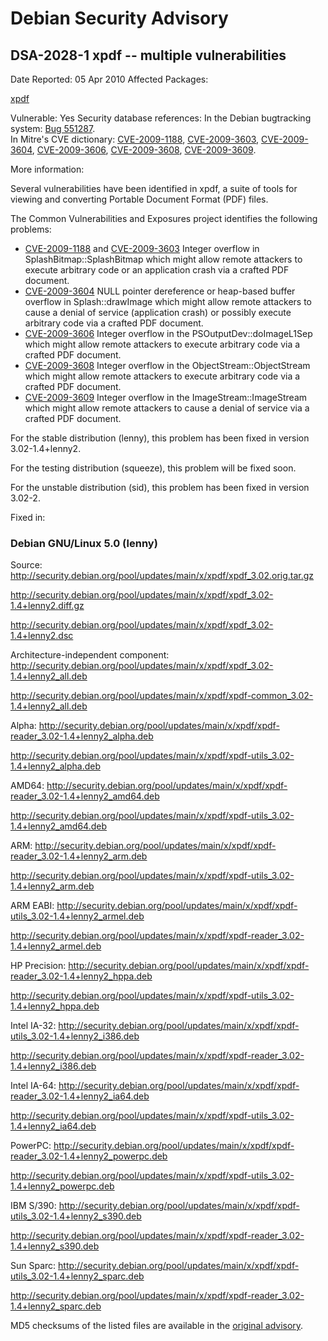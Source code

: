 
Debian Security Advisory
========================


DSA-2028-1 xpdf -- multiple vulnerabilities
-------------------------------------------



Date Reported:
05 Apr 2010
Affected Packages:

[xpdf](https://packages.debian.org/src:xpdf)

Vulnerable:
Yes
Security database references:
In the Debian bugtracking system: [Bug 551287](https://bugs.debian.org/cgi-bin/bugreport.cgi?bug=551287).  
In Mitre's CVE dictionary: [CVE-2009-1188](https://security-tracker.debian.org/tracker/CVE-2009-1188), [CVE-2009-3603](https://security-tracker.debian.org/tracker/CVE-2009-3603), [CVE-2009-3604](https://security-tracker.debian.org/tracker/CVE-2009-3604), [CVE-2009-3606](https://security-tracker.debian.org/tracker/CVE-2009-3606), [CVE-2009-3608](https://security-tracker.debian.org/tracker/CVE-2009-3608), [CVE-2009-3609](https://security-tracker.debian.org/tracker/CVE-2009-3609).  

More information:

Several vulnerabilities have been identified in xpdf, a suite of tools for
viewing and converting Portable Document Format (PDF) files.


The Common Vulnerabilities and Exposures project identifies the following
problems:


* [CVE-2009-1188](https://security-tracker.debian.org/tracker/CVE-2009-1188) and [CVE-2009-3603](https://security-tracker.debian.org/tracker/CVE-2009-3603)
Integer overflow in SplashBitmap::SplashBitmap which might allow remote
 attackers to execute arbitrary code or an application crash via a crafted
 PDF document.
* [CVE-2009-3604](https://security-tracker.debian.org/tracker/CVE-2009-3604)
NULL pointer dereference or heap-based buffer overflow in
 Splash::drawImage which might allow remote attackers to cause a denial
 of service (application crash) or possibly execute arbitrary code via
 a crafted PDF document.
* [CVE-2009-3606](https://security-tracker.debian.org/tracker/CVE-2009-3606)
Integer overflow in the PSOutputDev::doImageL1Sep which might allow
 remote attackers to execute arbitrary code via a crafted PDF document.
* [CVE-2009-3608](https://security-tracker.debian.org/tracker/CVE-2009-3608)
Integer overflow in the ObjectStream::ObjectStream which might allow
 remote attackers to execute arbitrary code via a crafted PDF document.
* [CVE-2009-3609](https://security-tracker.debian.org/tracker/CVE-2009-3609)
Integer overflow in the ImageStream::ImageStream which might allow
 remote attackers to cause a denial of service via a crafted PDF
 document.


For the stable distribution (lenny), this problem has been fixed in
version 3.02-1.4+lenny2.


For the testing distribution (squeeze), this problem will be fixed soon.


For the unstable distribution (sid), this problem has been fixed in
version 3.02-2.



Fixed in:

### Debian GNU/Linux 5.0 (lenny)



Source:
 <http://security.debian.org/pool/updates/main/x/xpdf/xpdf_3.02.orig.tar.gz>  

<http://security.debian.org/pool/updates/main/x/xpdf/xpdf_3.02-1.4+lenny2.diff.gz>  

<http://security.debian.org/pool/updates/main/x/xpdf/xpdf_3.02-1.4+lenny2.dsc>  

Architecture-independent component:
 <http://security.debian.org/pool/updates/main/x/xpdf/xpdf_3.02-1.4+lenny2_all.deb>  

<http://security.debian.org/pool/updates/main/x/xpdf/xpdf-common_3.02-1.4+lenny2_all.deb>  

Alpha:
 <http://security.debian.org/pool/updates/main/x/xpdf/xpdf-reader_3.02-1.4+lenny2_alpha.deb>  

<http://security.debian.org/pool/updates/main/x/xpdf/xpdf-utils_3.02-1.4+lenny2_alpha.deb>  

AMD64:
 <http://security.debian.org/pool/updates/main/x/xpdf/xpdf-reader_3.02-1.4+lenny2_amd64.deb>  

<http://security.debian.org/pool/updates/main/x/xpdf/xpdf-utils_3.02-1.4+lenny2_amd64.deb>  

ARM:
 <http://security.debian.org/pool/updates/main/x/xpdf/xpdf-reader_3.02-1.4+lenny2_arm.deb>  

<http://security.debian.org/pool/updates/main/x/xpdf/xpdf-utils_3.02-1.4+lenny2_arm.deb>  

ARM EABI:
 <http://security.debian.org/pool/updates/main/x/xpdf/xpdf-utils_3.02-1.4+lenny2_armel.deb>  

<http://security.debian.org/pool/updates/main/x/xpdf/xpdf-reader_3.02-1.4+lenny2_armel.deb>  

HP Precision:
 <http://security.debian.org/pool/updates/main/x/xpdf/xpdf-reader_3.02-1.4+lenny2_hppa.deb>  

<http://security.debian.org/pool/updates/main/x/xpdf/xpdf-utils_3.02-1.4+lenny2_hppa.deb>  

Intel IA-32:
 <http://security.debian.org/pool/updates/main/x/xpdf/xpdf-utils_3.02-1.4+lenny2_i386.deb>  

<http://security.debian.org/pool/updates/main/x/xpdf/xpdf-reader_3.02-1.4+lenny2_i386.deb>  

Intel IA-64:
 <http://security.debian.org/pool/updates/main/x/xpdf/xpdf-reader_3.02-1.4+lenny2_ia64.deb>  

<http://security.debian.org/pool/updates/main/x/xpdf/xpdf-utils_3.02-1.4+lenny2_ia64.deb>  

PowerPC:
 <http://security.debian.org/pool/updates/main/x/xpdf/xpdf-reader_3.02-1.4+lenny2_powerpc.deb>  

<http://security.debian.org/pool/updates/main/x/xpdf/xpdf-utils_3.02-1.4+lenny2_powerpc.deb>  

IBM S/390:
 <http://security.debian.org/pool/updates/main/x/xpdf/xpdf-utils_3.02-1.4+lenny2_s390.deb>  

<http://security.debian.org/pool/updates/main/x/xpdf/xpdf-reader_3.02-1.4+lenny2_s390.deb>  

Sun Sparc:
 <http://security.debian.org/pool/updates/main/x/xpdf/xpdf-utils_3.02-1.4+lenny2_sparc.deb>  

<http://security.debian.org/pool/updates/main/x/xpdf/xpdf-reader_3.02-1.4+lenny2_sparc.deb>  


MD5 checksums of the listed files are available in the [original advisory](https://lists.debian.org/debian-security-announce/2010/msg00068.html).





